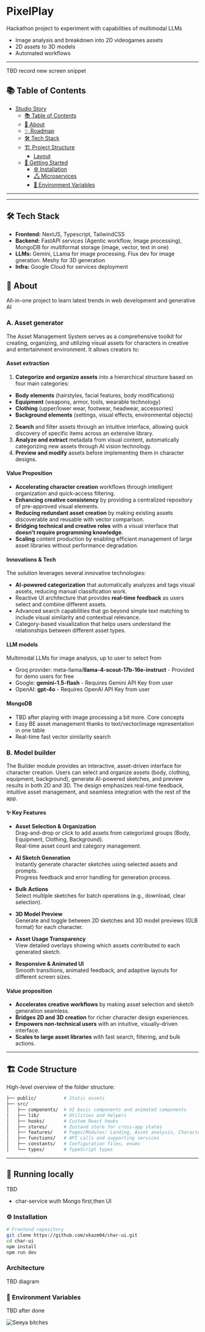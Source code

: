# PixelPlay

Hackathon project to experiment with capabilities of multimodal LLMs 

- Image analysis and breakdown into 2D videogames assets
- 2D assets to 3D models
- Automated workflows

 
---
TBD record new screen snippet

## 📚 Table of Contents

- [Studio Story](#studio-story)
  - [📚 Table of Contents](#-table-of-contents)
  - [🧠 About](#-about)
  - [✨ Roadmap](#-roadmap)
  - [🛠 Tech Stack](#-tech-stack)
  - [🏗 Project Structure](#-project-structure)
    - [Layout](#layout)
  - [🚀 Getting Started](#-getting-started)
    - [⚙️ Installation](#️-installation)
    - [🖧 Microservices](#-microservices)
    - [🔐 Environment Variables](#-environment-variables)

---
---

## 🛠 Tech Stack
- **Frontend:** NextJS, Typescript, TailwindCSS
- **Backend:** FastAPI services (Agentic workflow, Image processing), MongoDB for multiformat storage (image, vector, text in one)
- **LLMs:** Gemini, LLama for image processing. Flux dev for image gneration. Meshy for 3D generation
- **Infra:** Google Cloud for services deployment

## 🧠 About
All-in-one project to learn latest trends in web development and generative AI


### A. Asset generator
The Asset Management System serves as a comprehensive toolkit for creating, organizing, and utilizing visual assets for characters in creative and entertainment environment. It allows creators to:

#### Asset extraction
1. **Categorize and organize assets** into a hierarchical structure based on four main categories:
- **Body elements** (hairstyles, facial features, body modifications)
- **Equipment** (weapons, armor, tools, wearable technology)
- **Clothing** (upper/lower wear, footwear, headwear, accessories)
- **Background elements** (settings, visual effects, environmental objects)

2. **Search** and filter assets through an intuitive interface, allowing quick discovery of specific items across an extensive library.
3. **Analyze and extract** metadata from visual content, automatically categorizing new assets through AI vision technology.
4. **Preview and modify** assets before implementing them in character designs.

#### Value Proposition
- **Accelerating character creation** workflows through intelligent organization and quick-access filtering.
- **Enhancing creative consistency** by providing a centralized repository of pre-approved visual elements.
- **Reducing redundant asset creation** by making existing assets discoverable and reusable with vector comparison.
- **Bridging technical and creative roles** with a visual interface that **doesn't require programming knowledge**.
- **Scaling** content production by enabling efficient management of large asset libraries without performance degradation.

#### Innovations & Tech
The solution leverages several innovative technologies:

- **AI-powered categorization** that automatically analyzes and tags visual assets, reducing manual classification work.
- Reactive UI architecture that provides **real-time feedback** as users select and combine different assets.
- Advanced search capabilities that go beyond simple text matching to include visual similarity and contextual relevance.
- Category-based visualization that helps users understand the relationships between different asset types.

#### LLM models
Multimodal LLMs for image analysis, up to user to select from
- Groq provider: meta-llama/**llama-4-scout-17b-16e-instruct** - Provided for demo users for free
- Google: **gemini-1.5-flash** - Requires Gemini API Key from user 
- OpenAI: **gpt-4o** - Requires OpenAI API Key from user

#### MongoDB
- TBD after playing with image processing a bit more. Core concepts
- Easy BE asset management thanks to text/vector/image representation in one table
- Real-time fast vector similarity search


### B. Model builder
The Builder module provides an interactive, asset-driven interface for character creation. Users can select and organize assets (body, clothing, equipment, background), generate AI-powered sketches, and preview results in both 2D and 3D. The design emphasizes real-time feedback, intuitive asset management, and seamless integration with the rest of the app.


#### ✨ Key Features
- **Asset Selection & Organization**  
  Drag-and-drop or click to add assets from categorized groups (Body, Equipment, Clothing, Background).  
  Real-time asset count and category management.

- **AI Sketch Generation**  
  Instantly generate character sketches using selected assets and prompts.  
  Progress feedback and error handling for generation process.

- **Bulk Actions**  
  Select multiple sketches for batch operations (e.g., download, clear selection).

- **3D Model Preview**  
  Generate and toggle between 2D sketches and 3D model previews (GLB format) for each character.

- **Asset Usage Transparency**  
  View detailed overlays showing which assets contributed to each generated sketch.

- **Responsive & Animated UI**  
  Smooth transitions, animated feedback, and adaptive layouts for different screen sizes.


#### Value proposition
- **Accelerates creative workflows** by making asset selection and sketch generation seamless.
- **Bridges 2D and 3D creation** for richer character design experiences.
- **Empowers non-technical users** with an intuitive, visually-driven interface.
- **Scales to large asset libraries** with fast search, filtering, and bulk actions.

---

## 🏗 Code Structure

High-level overview of the folder structure:

```bash
├── public/          # Static assets
├── src/             
│   ├── components/  # UI basic components and animated components
│   ├── lib/         # Utilities and helpers
│   ├── hooks/       # Custom React hooks
│   ├── stores/      # Zustand store for cross-app states
│   ├── features/    # Pages/Modules: Landing, Asset analysis, Character Builder, Cooks
│   ├── functions/   # API calls and supporting services
│   ├── constants/   # Configuration files, enums
│   └── types/       # TypeScript types
```

---

## 🚀 Running locally

TBD 
- char-service wuth Mongo first,then UI

### ⚙️ Installation

```bash
# Frontend repository
git clone https://github.com/xkazm04/char-ui.git
cd char-ui
npm install
npm run dev
```

### Architecture 

TBD diagram

### 🔐 Environment Variables

TBD after done


![Seeya bitches](public/gifs/jinx_smile.gif)